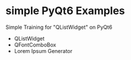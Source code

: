 # simple PyQt6 Examples 
Simple Training for "QListWidget" on PyQt6

<ul>
    <li>
    QListWidget
    </li>
    <li>
    QFontComboBox
    </li>
    <li>Lorem Ipsum Generator</li>
</ul>
